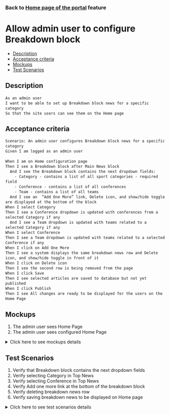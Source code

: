 ### Back to [Home page of the portal](/../../) feature

# Allow admin user to configure Breakdown block

- [Description](#description)
- [Acceptance criteria](#acceptance-criteria)
- [Mockups](#mockups)
- [Test Scenarios](#test-scenarios)

## Description

    As an admin user 
    I want to be able to set up Breakdown block news for a specific category
    So that the site users can see them on the Home page

## Acceptance criteria

    Scenario: An admin user configures Breakdown block news for a specific category
    Given I am logged as an admin user

    When I am on Home configuration page
    Then I see a Breakdown block after Main News block
      And I see the Breakdown block contains the next dropdown fields:
        - Category - contains a list of all sport categories - required field
        - Conference - contains a list of all conferences
        - Team - contains a list of all teams
      And I see an  “Add One More” link, Delete icon, and show/hide toggle are displayed at the bottom of the block
    When I select Category
    Then I see a Conference dropdown is updated with conferences from a selected Category if any
      And I see a Team dropdown is updated with teams related to a selected Category if any
    When I select Conference
    Then I see a Team dropdown is updated with teams related to a selected Conference if any
    When I click on Add One More
    Then I see a system displays the same breakdown news row and Delete icon, and show/hide toggle in front of it
    When I click on Delete icon
    Then I see the second row is being removed from the page
    When I click Save 
    Then I see selected articles are saved to database but not yet published
    When I click Publish
    Then I see All changes are ready to be displayed for the users on the Home Page

## Mockups

1. The admin user sees Home Page 
2. The admin user sees configured Home Page

<details>
  <summary>Click here to see mockups details</summary>

**1. The admin user sees Home Page:**

![Home Page](/products/sport_news_portal/web_application_features/home_page/images/home_page_admin_side_empty.png)

**2. The admin user sees configured Home Page:**

![Home Page](/products/sport_news_portal/web_application_features/home_page/images/home_page_admin_side.png)

</details>

## Test Scenarios

1. Verify that Breakdown block contains the next dropdown fields
2. Verify selecting Category in Top News
3. Verify selecting Conference in Top News
4. Verify Add one more link at the bottom of the breakdown block
5. Verify deleting breakdown news row
6. Verify saving breakdown news to be displayed on Home page

<details>
  <summary>Click here to see test scenarios details</summary>

### **#1. Verify that Breakdown block contains the next dropdown fields**

|#|Steps|Expected Result
------|-------|----------
|1|Go to Sport News site|
|2|Log into your admin account|
|3|Examine dropdown fields in Breakdown block|The Breakdown block contains the next dropdown fields:<br> - Category - contains a list of all sport categories<br> - Conference - contains a list of all conferences<br> - Team - contains a list of all teams

### **#2. Verify selecting Category in Top News**

|#|Steps|Expected Result
------|-------|----------
|1|Go to Sport News site|
|2|Log into your admin account|
|3|Verify the Top News block fields|
|4|Сhose sport category|
|5|Verify if category dropdown is updated|Category dropdown is updated with conferences from a selected Category<br>And Team dropdown is updated with teams related to a selected Category

### **#3. Verify selecting Conference in Top News**

|#|Steps|Expected Result
------|-------|----------
|1|Go to Sport News site|
|2|Log into your admin account|
|3|Verify the Top News block fields|
|4|Сhose Conference|
|5|Verify if conference dropdown is updated|Conference dropdown is updated with conferences from a selected Category<br>And Team dropdown is updated with teams related to a selected Category

### **#4. Verify Add one more link at the bottom of the breakdown block**

|#|Steps|Expected Result
------|-------|----------
|1|Go to Sport News site|
|2|Log into your admin account|
|3|Click on Add One More link at the bottom of the breakdown block|Then the system displays the same breakdown news row and Delete Icon in front of it

### **#5. Verify deleting breakdown news row**

|#|Steps|Expected Result
------|-------|----------
|1|Go to Sport News site|
|2|Log into your admin account|
|3|Click on Add One More link at the bottom of the breakdown block|Then the system displays the same breakdown news row and Delete Icon in front of it
|4|Click on Delete icon|The system removes the second row from the page

### **#6. Verify saving breakdown news to be displayed on Home page**

|#|Steps|Expected Result
------|-------|----------
|1|Go to Sport News site|
|2|Log into your admin account|
|3|Click on Add One More link at the bottom of the breakdown block|Then the system displays the same breakdown news row and Delete Icon in front of it
|4|Choose the article|
|5|Click on Save|The selected articles are saved to database but not yet published
|6|Click  on Publish|All changes are ready to be displayed for the users on the Home Page

</details>

